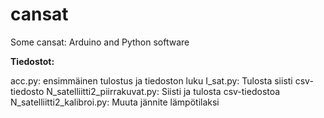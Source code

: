# cansat
Some cansat: Arduino and Python software

**Tiedostot:**

acc.py: ensimmäinen tulostus ja tiedoston luku
I_sat.py: Tulosta siisti csv-tiedosto
N_satelliitti2_piirrakuvat.py: Siisti ja tulosta csv-tiedostoa
N_satelliitti2_kalibroi.py: Muuta jännite lämpötilaksi

